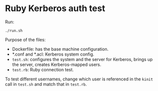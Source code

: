 # Ruby Kerberos auth test

Run:

    ./run.sh

Purpose of the files:

- Dockerfile: has the base machine configuration.
- *.conf and *.acl: Kerberos system config.
- `test.sh`: configures the system and the server for Kerberos,
brings up the server, creates Kerberos-mapped users.
- `test.rb`: Ruby connection test.

To test different usernames, change which user is referenced in the `kinit`
call in `test.sh` and match that in `test.rb`.
